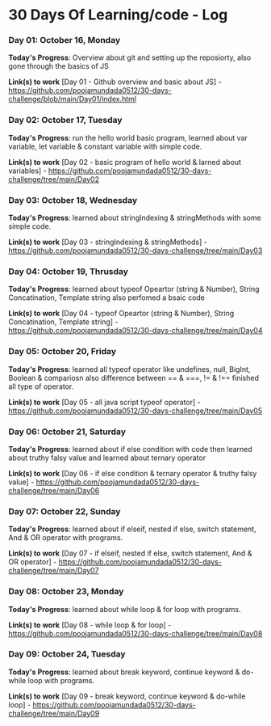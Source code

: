 # 30 Days Of Learning/code - Log

### Day 01: October 16, Monday

**Today's Progress**: Overview about git and setting up the reposiorty, also gone through the basics of JS 


**Link(s) to work**
[Day 01 - Github overview and basic about JS] - https://github.com/poojamundada0512/30-days-challenge/blob/main/Day01/index.html



### Day 02: October 17, Tuesday

**Today's Progress**: run the hello world basic program, learned about var variable, let variable & constant variable with simple code.

**Link(s) to work**
[Day 02 - basic program of hello world & larned about variables] - https://github.com/poojamundada0512/30-days-challenge/tree/main/Day02


### Day 03: October 18, Wednesday

**Today's Progress**: learned about stringIndexing & stringMethods with some simple code.

**Link(s) to work**
[Day 03 - stringIndexing & stringMethods] - https://github.com/poojamundada0512/30-days-challenge/tree/main/Day03


### Day 04: October 19, Thrusday

**Today's Progress**: learned about typeof Opeartor (string & Number), String Concatination, Template string also perfomed a bsaic code

**Link(s) to work**
[Day 04 - typeof Opeartor (string & Number), String Concatination, Template string] - https://github.com/poojamundada0512/30-days-challenge/tree/main/Day04


### Day 05: October 20, Friday

**Today's Progress**: learned all typeof operator like undefines, null, BigInt, Boolean & compariosn also difference between == & ===, != & !== finished all type of operator.

**Link(s) to work**
[Day 05 - all java script typeof operator] - https://github.com/poojamundada0512/30-days-challenge/tree/main/Day05



### Day 06: October 21, Saturday

**Today's Progress**: learned about if else condition with code then learned about truthy falsy value and learned about ternary operator

**Link(s) to work**
[Day 06 - if else condition & ternary operator & truthy falsy value] - https://github.com/poojamundada0512/30-days-challenge/tree/main/Day06


### Day 07: October 22, Sunday

**Today's Progress**: learned about  if elseif, nested if else, switch statement, And & OR operator with programs.

**Link(s) to work**
[Day 07 - if elseif, nested if else, switch statement, And & OR operator] - https://github.com/poojamundada0512/30-days-challenge/tree/main/Day07


### Day 08: October 23, Monday

**Today's Progress**: learned about  while loop & for loop with programs.

**Link(s) to work**
[Day 08 - while loop & for loop] - https://github.com/poojamundada0512/30-days-challenge/tree/main/Day08

### Day 09: October 24, Tuesday

**Today's Progress**: learned about break keyword, continue keyword & do-while loop with programs.

**Link(s) to work**
[Day 09 - break keyword, continue keyword & do-while loop] - https://github.com/poojamundada0512/30-days-challenge/tree/main/Day09